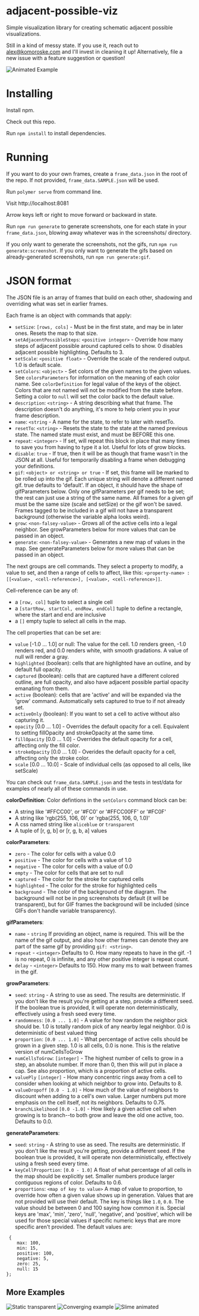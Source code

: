 # adjacent-possible-viz
Simple visualization library for creating schematic adjacent possible visualizations.

Still in a kind of messy state. If you use it, reach out to alex@komoroske.com and I'll invest in cleaning it up! Alternatively, file a new issue with a feature suggestion or question!

![Animated Example](/examples/accumulate.gif?raw=true)

# Installing

Install npm.

Check out this repo.

Run `npm install` to install dependencies.

# Running

If you want to do your own frames, create a `frame_data.json` in the root of the repo. If not provided, `frame_data.SAMPLE.json` will be used.

Run `polymer serve` from command line.

Visit http://localhost:8081

Arrow keys left or right to move forward or backward in state.

Run `npm run generate` to generate screenshots, one for each state in your `frame_data.json`, blowing away whatever was in the screenshots/ directory.

If you only want to generate the screenshots, not the gifs, run `npm run generate:screenshot`. If you only want to generate the gifs based on already-generated screenshots, run `npm run generate:gif`.

# JSON format

The JSON file is an array of frames that build on each other, shadowing and overriding what was set in earlier frames.

Each frame is an object with commands that apply:

- `setSize`: `[rows, cols]` - Must be in the first state, and may be in later ones. Resets the map to that size.
- `setAdjacentPossibleSteps`: `<positive integer>` - Override how many steps of adjacent possible around captured cells to show. 0 disables adjacent possible highlighting. Defaults to 3.
- `setScale`: `<positive float>` - Override the scale of the rendered output. 1.0 is default scale.
- `setColors`: `<object>` - Set colors of the given names to the given values. See `colorsParameters` for information on the meaning of each color name. See `colorDefinition` for legal value of the keys of the object. Colors that are not named will not be modified from the state before. Setting a color to `null` will set the color back to the default value.
- `description`: `<string>` - A string describing what that frame. The description doesn't do anything, it's more to help orient you in your frame description.
- `name`: `<string` - A name for the state, to refer to later with resetTo.
- `resetTo`: `<string>` - Resets the state to the state at the named previous state. The named state must exist, and must be BEFORE this one.
- `repeat`: `<integer>` - If set, will repeat this block in place that many times to save you from having to type it a lot. Useful for lots of grow blocks.
- `disable`: `true` - If true, then it will be as though that frame wasn't in the JSON at all. Useful for temporarily disabling a frame when debugging your definitions.
- `gif`: `<object> or <string> or true` - If set, this frame will be marked to be rolled up into the gif. Each unique string will denote a different named gif. true defaults to 'default'. If an object, it should have the shape of gifParameters below. Only one gifParameters per gif needs to be set; the rest can just use a string of the same name. All frames for a given gif must be the same size (scale and setSize) or the gif won't be saved. Frames tagged to be included in a gif will not have a transparent background (otherwise the variable alpha looks weird).
- `grow`: `<non-falsey-value>` - Grows all of the active cells into a legal neighbor. See growParameters below for more values that can be passed in an object.
- `generate`: `<non-falsey-value>` - Generates a new map of values in the map. See generateParameters below for more values that can be passed in an object.

The next groups are cell commands. They select a property to modify, a value to set, and then a range of cells to affect, like this:
`<property-name> : [[<value>, <cell-reference>], [<value>, <cell-reference>]]`.

Cell-reference can be any of:
- a `[row, col]` tuple to select a single cell
- a `[startRow, startCol, endRow, endCol]` tuple to define a rectangle, where the start and end are inclusive
- a `[]` empty tuple to select all cells in the map.

The cell properties that can be set are:
- `value` [-1.0 ... 1.0] or null: The value for the cell. 1.0 renders green, -1.0 renders red, and 0.0 renders white, with smooth gradations. A value of null will render a gray.
- `highlighted` (boolean): cells that are highlighted have an outline, and by default full opacity.
- `captured` (boolean): cells that are captured have a different colored outline, are full opacity, and also have adjacent possible partial opacity emanating from them.
- `active` (boolean): cells that are 'active' and will be expanded via the 'grow' command. Automatically sets captured to true to if not already set.
- `activeOnly` (boolean): If you want to set a cell to active without also capturing it.
- `opacity` [0.0 ... 1.0] - Overrides the default opacity for a cell. Equivalent to setting fillOpacity and strokeOpacity at the same time.
- `fillOpacity` [0.0 ... 1.0] - Overrides the default opacity for a cell, affecting only the fill color.
- `strokeOpacity` [0.0 ... 1.0] - Overides the default opacity for a cell, affecting only the stroke color. 
- `scale` [0.0 ... 10.0] - Scale of individual cells (as opposed to all cells, like setScale)

You can check out `frame_data.SAMPLE.json` and the tests in test/data for examples of nearly all of these commands in use.

**colorDefinition**:
Color defintions in the `setColors` command block can be:
- A string like '#FFCC00', or '#FC0' or '#FFCC00FF' or '#FC0F'
- A string like 'rgb(255, 106, 0)' or 'rgba(255, 106, 0, 1.0)'
- A css named string like `aliceblue` or `transparent`
- A tuple of [r, g, b] or [r, g, b, a] values

**colorParameters**:
- `zero` - The color for cells with a value 0.0
- `positive` - The color for cells with a value of 1.0
- `negative` - The color for cells with a value of 0.0
- `empty` - The color for cells that are set to null
- `captured` - The color for the stroke for captured cells
- `highlighted` - The color for the stroke for highlighted cells
- `background` - The color of the background of the diagram. The background will not be in png screenshots by default (it will be transparent), but for GIF frames the background will be included (since GIFs don't handle variable transparency).

**gifParameters**:
- `name` - `string` If providing an object, name is required. This will be the name of the gif output, and also how other frames can denote they are part of the same gif by providing `gif: <string>`.
- `repeat` - `<integer>` Defaults to 0. How many repeats to have in the gif. -1 is no repeat, 0 is infinite, and any other positive integer is repeat count.
- `delay` - `<integer>` Defaults to 150. How many ms to wait between frames in the gif.

**growParameters**:
- `seed`: `string` - A string to use as seed. The results are deterministic. If you don't like the result you're getting at a step, provide a different seed. If the boolean true is provided, it will operate non deterministically, effectively using a fresh seed every time.
- `randomness`: `[0.0 ... 1.0]` - A value for how random the neighbor pick should be. 1.0 is totally random pick of any nearby legal neighbor. 0.0 is deterministic of best valued thing
- `proportion`: `[0.0 ... 1.0]` - What percentage of active cells should be grown in a given step. 1.0 is all cells, 0.0 is none. This is the relative version of numCellsToGrow
- `numCellsToGrow`: `[integer]` - The highest number of cells to grow in a step, an absolute number. If more than 0, then this will put in place a cap. See also proportion, which is a proportion of active cells.
- `valuePly` `[integer]` - How many concentric rings away from a cell to consider when looking at which neighbor to grow into. Defaults to 8.
- `valueDropoff` `[0.0 - 1.0]` - How much of the value of neighbors to discount when adding to a cell's own value. Larger numbers put more emphasis on the cell itself, not its neighbors. Defaults to 0.75.
- `branchLikelihood` `[0.0 -1.0]` - How likely a given active cell when growing is to branch--to both grow and leave the old one active, too. Defaults to 0.0.

**generateParameters**:
- `seed`: `string` - A string to use as seed. The results are deterministic. If you don't like the result you're getting, provide a different seed. If the boolean true is provided, it will operate non deterministically, effectively using a fresh seed every time.
- `keyCellProportion`: `[0.0 - 1.0]` A float of what percentage of all cells in the map should be explicitly set. Smaller numbers produce larger contiguous regions of color. Defaults to 0.6.
- `proportions`: `<map of key to value>` A map of value to proportion, to override how often a given value shows up in generation. Values that are not provided will use their default. The key is things like `1.0`, `0.0`. The value should be between 0 and 100 saying how common it is. Special keys are 'max', 'min', 'zero', 'null', 'negative', and 'positive', which will be used for those special values if specific numeric keys that are more specific aren't provided. The default values are:
```
 {
	max: 100,
	min: 15,
	positive: 100,
	negative: 5,
	zero: 25,
	null: 15
};
```

## More Examples

![Static transparent](/examples/screenshot_13.png?raw=true)
![Converging example](/examples/converge.gif?raw=true)
![Slime animated](/examples/slime.gif?raw=true)